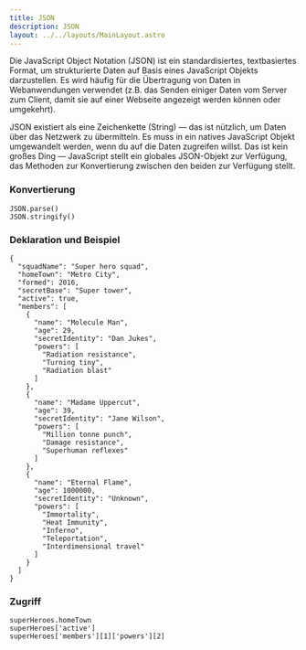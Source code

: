 ```yaml
---
title: JSON
description: JSON
layout: ../../layouts/MainLayout.astro
---
```


Die JavaScript Object Notation (JSON) ist ein standardisiertes, textbasiertes Format, um strukturierte Daten auf Basis eines JavaScript Objekts darzustellen. Es wird häufig für die Übertragung von Daten in Webanwendungen verwendet (z.B. das Senden einiger Daten vom Server zum Client, damit sie auf einer Webseite angezeigt werden können oder umgekehrt).

JSON existiert als eine Zeichenkette (String) — das ist nützlich, um Daten über das Netzwerk zu übermitteln. Es muss in ein natives JavaScript Objekt umgewandelt werden, wenn du auf die Daten zugreifen willst. Das ist kein großes Ding — JavaScript stellt ein globales JSON-Objekt zur Verfügung, das Methoden zur Konvertierung zwischen den beiden zur Verfügung stellt.

### Konvertierung

```
JSON.parse()
JSON.stringify()
```

### Deklaration und Beispiel

```
{
  "squadName": "Super hero squad",
  "homeTown": "Metro City",
  "formed": 2016,
  "secretBase": "Super tower",
  "active": true,
  "members": [
    {
      "name": "Molecule Man",
      "age": 29,
      "secretIdentity": "Dan Jukes",
      "powers": [
        "Radiation resistance",
        "Turning tiny",
        "Radiation blast"
      ]
    },
    {
      "name": "Madame Uppercut",
      "age": 39,
      "secretIdentity": "Jane Wilson",
      "powers": [
        "Million tonne punch",
        "Damage resistance",
        "Superhuman reflexes"
      ]
    },
    {
      "name": "Eternal Flame",
      "age": 1000000,
      "secretIdentity": "Unknown",
      "powers": [
        "Immortality",
        "Heat Immunity",
        "Inferno",
        "Teleportation",
        "Interdimensional travel"
      ]
    }
  ]
}
```

### Zugriff

```
superHeroes.homeTown
superHeroes['active']
superHeroes['members'][1]['powers'][2]

```
